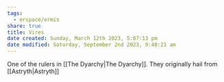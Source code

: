 ```yaml
---
tags:
  - erspace/ermis
share: true
title: Vires
date created: Sunday, March 12th 2023, 5:07:13 pm
date modified: Saturday, September 2nd 2023, 9:48:21 am
---
```


One of the rulers in [[The Dyarchy|The Dyarchy]]. They originally hail from [[Astryth|Astryth]]
